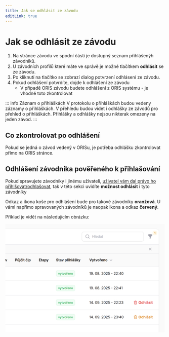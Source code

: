 ```yaml
---
title: Jak se odhlásit ze závodu
editLink: true
---
```


# Jak se odhlásit ze závodu <Badge type="info" text="ČLEN" />

1. Na stránce závodu ve spodní části je dostupný seznam přihlášenýh závodníků.
2. U závodních profilů které máte ve správě je možné tlačítkem **odhlásit** se ze závodu.
3. Po kliknutí na tlačítko se zobrazí dialog potvrzení odhlásení ze závodu.
4. Pokud odhlášení potvrdíte, dojde k odhlášení ze závodu
   - V případě ORIS závodu budete odhlášení z ORIS systému - je vhodné toto zkontrolovat

::: info Záznam o přihláškách
V protokolu o přihláškách budou vedeny záznamy o přihláškách. V přehledu budou videt i odhlášky ze závodů
pro přehled o přihláškách. Přihlášky a odhlášky nejsou nikterak omezeny na jeden závod.
:::

## Co zkontrolovat po odhlášení

Pokud se jedná o závod vedený v ORISu, je potřeba odhlášku zkontrolovat přímo na ORIS stránce.

## Odhlášení závodníka pověřeného k přihlašování

Pokud spravujete závodníky i jinému uživateli, [uživatel vám dal právo ho přihlšovat/odhlašovat](stranka-uzivatelska-nastaveni), tak v této sekci uvidíte **možnost odhlásit** i tyto závodníky

Odkaz a ikona koše pro odhlášení bude pro takové závodníky **oranžová**. U vámi napřímo spravovaných závodníků je naopak ikona a odkaz **červený**.

Příklad je vidět na následujícím obrázku:

![Odhlásit závodnika](img/smazani-prihlasek.png)